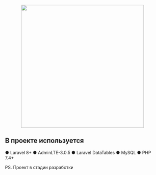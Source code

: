 <p align="center"><a href="https://laravel.com" target="_blank"><img src="https://raw.githubusercontent.com/laravel/art/master/logo-lockup/5%20SVG/2%20CMYK/1%20Full%20Color/laravel-logolockup-cmyk-red.svg" width="400"></a></p>

## В проекте используется

● Laravel 8+
● AdminLTE-3.0.5
● Laravel DataTables
● MySQL
● PHP 7.4+


PS. Проект в стадии разработки
